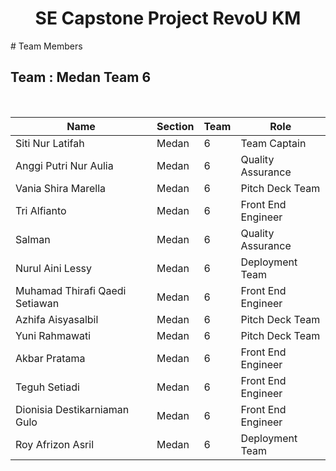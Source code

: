 <h1 align="center">SE Capstone Project RevoU KM</h1>
# Team Members

## Team  : Medan Team 6

<br>

| Name                            | Section     | Team        | Role                      |
| -----------------------------   | ----------- | ----------- | --------------------------|
| Siti Nur Latifah                | Medan       | 6           | Team Captain              |
| Anggi Putri Nur Aulia           | Medan       | 6           | Quality Assurance         |
| Vania Shira Marella             | Medan       | 6           | ⁠Pitch Deck Team           |
| Tri Alfianto                    | Medan       | 6           | Front End Engineer        |
| Salman                          | Medan       | 6           | Quality Assurance         |
| Nurul Aini Lessy                | Medan       | 6           | ⁠Deployment Team           |
| Muhamad Thirafi Qaedi Setiawan  | Medan       | 6           | Front End Engineer        |
| Azhifa Aisyasalbil              | Medan       | 6           | ⁠Pitch Deck Team           |
| Yuni Rahmawati                  | Medan       | 6           | ⁠Pitch Deck Team           |
| Akbar Pratama                   | Medan       | 6           | Front End Engineer        |
| Teguh Setiadi                   | Medan       | 6           | Front End Engineer        |
| Dionisia Destikarniaman Gulo    | Medan       | 6           | Front End Engineer        |
| Roy Afrizon Asril               | Medan       | 6           | Deployment Team           |

<br>
